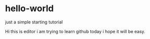# hello-world
just a simple starting tutorial

Hi this is editor i am trying to learn github today i hope it will be easy.
